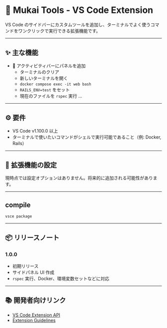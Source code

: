 # 🧪 Mukai Tools - VS Code Extension

VS Code のサイドバーにカスタムツールを追加し、ターミナルでよく使うコマンドをワンクリックで実行できる拡張機能です。

---

## ✨ 主な機能

- 📌 アクティビティバーにパネルを追加
  - ターミナルのクリア
  - 新しいターミナルを開く
  - `docker compose exec -it web bash`
  - `RAILS_ENV=test` をセット
  - 現在のファイルを `rspec` 実行
  ...

---

## ⚙️ 要件

- VS Code v1.100.0 以上
- ターミナルで使いたいコマンドがシェルで実行可能であること（例: Docker, Rails）

---

## 🔧 拡張機能の設定

現時点では設定オプションはありません。将来的に追加される可能性があります。

---

## compile

```bash
vsce package
```

---

## 📦 リリースノート

### 1.0.0

- 初期リリース
- サイドパネル UI 作成
- `rspec` 実行、Docker、環境変数セットなどに対応

---

## 📚 開発者向けリンク

- [VS Code Extension API](https://code.visualstudio.com/api)
- [Extension Guidelines](https://code.visualstudio.com/api/references/extension-guidelines)
